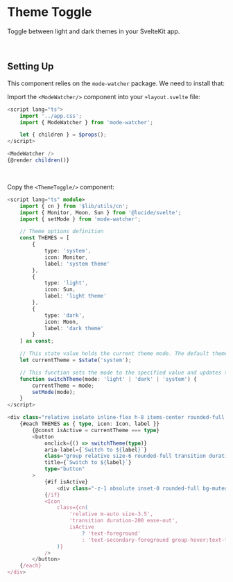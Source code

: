 <script>
	import ComponentPreview from '$lib/components/component-preview/component-preview.svelte';
	import InstallationSnippets from '$lib/components/installation-snippets/installation-snippets.svelte';
</script>

# Theme Toggle

Toggle between light and dark themes in your SvelteKit app.

<br/>

<ComponentPreview name="Theme Toggle"/>

## Setting Up

This component relies on the `mode-watcher` package. We need to install that:
<InstallationSnippets
	packageName="mode-watcher"
	hasBunVersion=true
  />

Import the `<ModeWatcher/>` component into your `+layout.svelte` file:

```ts
<script lang="ts">
	import '../app.css';
	import { ModeWatcher } from 'mode-watcher';

	let { children } = $props();
</script>

<ModeWatcher />
{@render children()}
```

<br/>

Copy the `<ThemeToggle/>` component:

```ts
<script lang="ts" module>
	import { cn } from '$lib/utils/cn';
	import { Monitor, Moon, Sun } from '@lucide/svelte';
	import { setMode } from 'mode-watcher';

	// Theme options definition
	const THEMES = [
		{
			type: 'system',
			icon: Monitor,
			label: 'system theme'
		},
		{
			type: 'light',
			icon: Sun,
			label: 'light theme'
		},
		{
			type: 'dark',
			icon: Moon,
			label: 'dark theme'
		}
	] as const;

	// This state value holds the current theme mode. The default theme is your system theme.
	let currentTheme = $state('system');

	// This function sets the mode to the specified value and updates the current theme.
	function switchTheme(mode: 'light' | 'dark' | 'system') {
		currentTheme = mode;
		setMode(mode);
	}
</script>

<div class="relative isolate inline-flex h-8 items-center rounded-full border px-1">
	{#each THEMES as { type, icon: Icon, label }}
		{@const isActive = currentTheme === type}
		<button
			onclick={() => switchTheme(type)}
			aria-label={`Switch to ${label}`}
			class="group relative size-6 rounded-full transition duration-200 ease-out"
			title={`Switch to ${label}`}
			type="button"
		>
			{#if isActive}
				<div class="-z-1 absolute inset-0 rounded-full bg-muted"></div>
			{/if}
			<Icon
				class={cn(
					'relative m-auto size-3.5',
					'transition duration-200 ease-out',
					isActive
						? 'text-foreground'
						: 'text-secondary-foreground group-hover:text-foreground group-focus-visible:text-foreground'
				)}
			/>
		</button>
	{/each}
</div>

```
